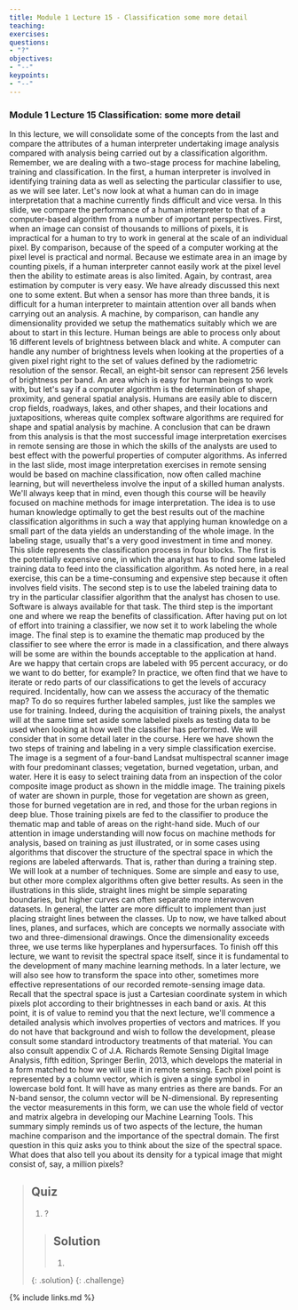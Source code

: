 ```yaml
---
title: Module 1 Lecture 15 - Classification some more detail
teaching: 
exercises:
questions:
- "?"
objectives:
- "--"
keypoints:
- "--"
---
```

### Module 1 Lecture 15 Classification: some more detail

In this lecture, we will consolidate some of the concepts from the last and compare the attributes of a human interpreter undertaking image analysis compared with analysis being carried out by a classification algorithm. Remember, we are dealing with a two-stage process for machine labeling, training and classification. In the first, a human interpreter is involved in identifying training data as well as selecting the particular classifier to use, as we will see later. Let's now look at what a human can do in image interpretation that a machine currently finds difficult and vice versa. In this slide, we compare the performance of a human interpreter to that of a computer-based algorithm from a number of important perspectives. First, when an image can consist of thousands to millions of pixels, it is impractical for a human to try to work in general at the scale of an individual pixel. By comparison, because of the speed of a computer working at the pixel level is practical and normal. Because we estimate area in an image by counting pixels, if a human interpreter cannot easily work at the pixel level then the ability to estimate areas is also limited. Again, by contrast, area estimation by computer is very easy. We have already discussed this next one to some extent. But when a sensor has more than three bands, it is difficult for a human interpreter to maintain attention over all bands when carrying out an analysis. A machine, by comparison, can handle any dimensionality provided we setup the mathematics suitably which we are about to start in this lecture. Human beings are able to process only about 16 different levels of brightness between black and white. A computer can handle any number of brightness levels when looking at the properties of a given pixel right right to the set of values defined by the radiometric resolution of the sensor. Recall, an eight-bit sensor can represent 256 levels of brightness per band. An area which is easy for human beings to work with, but let's say if a computer algorithm is the determination of shape, proximity, and general spatial analysis. Humans are easily able to discern crop fields, roadways, lakes, and other shapes, and their locations and juxtapositions, whereas quite complex software algorithms are required for shape and spatial analysis by machine. A conclusion that can be drawn from this analysis is that the most successful image interpretation exercises in remote sensing are those in which the skills of the analysts are used to best effect with the powerful properties of computer algorithms. As inferred in the last slide, most image interpretation exercises in remote sensing would be based on machine classification, now often called machine learning, but will nevertheless involve the input of a skilled human analysts. We'll always keep that in mind, even though this course will be heavily focused on machine methods for image interpretation. The idea is to use human knowledge optimally to get the best results out of the machine classification algorithms in such a way that applying human knowledge on a small part of the data yields an understanding of the whole image. In the labeling stage, usually that's a very good investment in time and money. This slide represents the classification process in four blocks. The first is the potentially expensive one, in which the analyst has to find some labeled training data to feed into the classification algorithm. As noted here, in a real exercise, this can be a time-consuming and expensive step because it often involves field visits. The second step is to use the labeled training data to try in the particular classifier algorithm that the analyst has chosen to use. Software is always available for that task. The third step is the important one and where we reap the benefits of classification. After having put on lot of effort into training a classifier, we now set it to work labeling the whole image. The final step is to examine the thematic map produced by the classifier to see where the error is made in a classification, and there always will be some are within the bounds acceptable to the application at hand. Are we happy that certain crops are labeled with 95 percent accuracy, or do we want to do better, for example? In practice, we often find that we have to iterate or redo parts of our classifications to get the levels of accuracy required. Incidentally, how can we assess the accuracy of the thematic map? To do so requires further labeled samples, just like the samples we use for training. Indeed, during the acquisition of training pixels, the analyst will at the same time set aside some labeled pixels as testing data to be used when looking at how well the classifier has performed. We will consider that in some detail later in the course. Here we have shown the two steps of training and labeling in a very simple classification exercise. The image is a segment of a four-band Landsat multispectral scanner image with four predominant classes; vegetation, burned vegetation, urban, and water. Here it is easy to select training data from an inspection of the color composite image product as shown in the middle image. The training pixels of water are shown in purple, those for vegetation are shown as green, those for burned vegetation are in red, and those for the urban regions in deep blue. Those training pixels are fed to the classifier to produce the thematic map and table of areas on the right-hand side. Much of our attention in image understanding will now focus on machine methods for analysis, based on training as just illustrated, or in some cases using algorithms that discover the structure of the spectral space in which the regions are labeled afterwards. That is, rather than during a training step. We will look at a number of techniques. Some are simple and easy to use, but other more complex algorithms often give better results. As seen in the illustrations in this slide, straight lines might be simple separating boundaries, but higher curves can often separate more interwoven datasets. In general, the latter are more difficult to implement than just placing straight lines between the classes. Up to now, we have talked about lines, planes, and surfaces, which are concepts we normally associate with two and three-dimensional drawings. Once the dimensionality exceeds three, we use terms like hyperplanes and hypersurfaces. To finish off this lecture, we want to revisit the spectral space itself, since it is fundamental to the development of many machine learning methods. In a later lecture, we will also see how to transform the space into other, sometimes more effective representations of our recorded remote-sensing image data. Recall that the spectral space is just a Cartesian coordinate system in which pixels plot according to their brightnesses in each band or axis. At this point, it is of value to remind you that the next lecture, we'll commence a detailed analysis which involves properties of vectors and matrices. If you do not have that background and wish to follow the development, please consult some standard introductory treatments of that material. You can also consult appendix C of J.A. Richards Remote Sensing Digital Image Analysis, fifth edition, Springer Berlin, 2013, which develops the material in a form matched to how we will use it in remote sensing. Each pixel point is represented by a column vector, which is given a single symbol in lowercase bold font. It will have as many entries as there are bands. For an N-band sensor, the column vector will be N-dimensional. By representing the vector measurements in this form, we can use the whole field of vector and matrix algebra in developing our Machine Learning Tools. This summary simply reminds us of two aspects of the lecture, the human machine comparison and the importance of the spectral domain. The first question in this quiz asks you to think about the size of the spectral space. What does that also tell you about its density for a typical image that might consist of, say, a million pixels? 

> ## Quiz
>
> 1. ?
>
> > ## Solution
> >
> > 1. 
>    {: .solution}
    {: .challenge}

{% include links.md %}